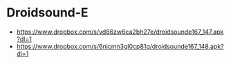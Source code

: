 Droidsound-E 
============
* https://www.dropbox.com/s/vd86zw6ca2bh27e/droidsounde167_147.apk?dl=1
* https://www.dropbox.com/s/6nicmn3gl0cp81q/droidsounde167_148.apk?dl=1
